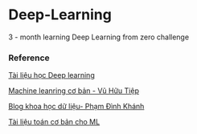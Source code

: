 # Deep-Learning

3 - month learning Deep Learning from zero challenge
### Reference
[Tài liệu học Deep learning](https://nttuan8.com/)

[Machine leanring cơ bản - Vũ Hữu Tiệp](https://machinelearningcoban.com/categories/)

[Blog khoa học dữ liệu- Phạm Đình Khánh](https://phamdinhkhanh.github.io/content)

[Tài liệu toán cơ bản cho ML](https://mml-book.github.io/)
